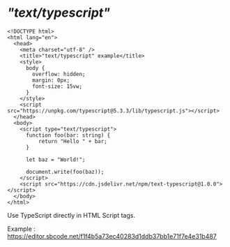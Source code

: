 # _"text/typescript"_

```html{2,4-6}
<!DOCTYPE html>
<html lang="en">
  <head>
    <meta charset="utf-8" />
    <title>"text/typescript" example</title>
    <style>
      body {
        overflow: hidden;
        margin: 0px;
        font-size: 15vw;
      }
    </style>
    <script src="https://unpkg.com/typescript@5.3.3/lib/typescript.js"></script>
  </head>
  <body>
    <script type="text/typescript">
      function foo(bar: string) {
          return "Hello " + bar;
      }

      let baz = "World!";

      document.write(foo(baz));
    </script>
    <script src="https://cdn.jsdelivr.net/npm/text-typescript@1.0.0"></script>
  </body>
</html>
```

Use TypeScript directly in HTML Script tags.

Example : https://editor.sbcode.net/f1f4b5a73ec40283d1ddb37bb1e71f7e4e31b487
